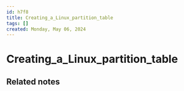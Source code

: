 ```yaml
---
id: h7f8
title: Creating_a_Linux_partition_table
tags: []
created: Monday, May 06, 2024 
---
```

# Creating_a_Linux_partition_table


## Related notes


